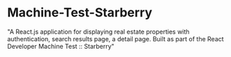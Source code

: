 # Machine-Test-Starberry
"A React.js application for displaying real estate properties with authentication, search results page, a detail page. Built as part of the React Developer Machine Test :: Starberry"
